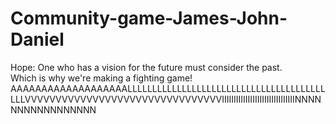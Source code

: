 # Community-game-James-John-Daniel
Hope: One who has a vision for the future must consider the past.
<br>
Which is why we're making a fighting game!<br>
AAAAAAAAAAAAAAAAAAALLLLLLLLLLLLLLLLLLLLLLLLLLLLLLLLLLLLLLLLLLLVVVVVVVVVVVVVVVVVVVVVVVVVVVVVVVVIIIIIIIIIIIIIIIIIIIIIIIIIIIIIIINNNNNNNNNNNNNNNNN
